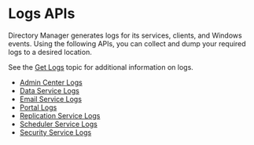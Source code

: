 # Logs APIs

Directory Manager generates logs for its services, clients, and Windows events. Using the following
APIs, you can collect and dump your required logs to a desired location.

See the [Get Logs](/docs/directorymanager/11.1/directorymanager/admincenter/general/logs.md) topic for additional information on logs.

- [Admin Center Logs](/docs/directorymanager/11.1/directorymanager/api/logs/admincenter.md)
- [Data Service Logs](/docs/directorymanager/11.1/directorymanager/api/logs/dataservice.md)
- [Email Service Logs](/docs/directorymanager/11.1/directorymanager/api/logs/emailservice.md)
- [Portal Logs](/docs/directorymanager/11.1/directorymanager/api/logs/portal.md)
- [Replication Service Logs](/docs/directorymanager/11.1/directorymanager/api/logs/replicationservice.md)
- [Scheduler Service Logs](/docs/directorymanager/11.1/directorymanager/api/logs/schedulerservice.md)
- [Security Service Logs](/docs/directorymanager/11.1/directorymanager/api/logs/securityservice.md)
